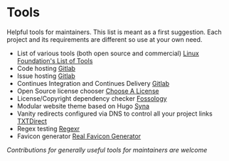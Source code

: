 # Tools

Helpful tools for maintainers. This list is meant as a first suggestion.
Each project and its requirements are different so use at your own need.

* List of various tools (both open source and commercial) [Linux Foundation's List of Tools](https://www.linuxfoundation.org/resources/open-source-guides/tools-managing-open-source-programs/)
* Code hosting [Gitlab](https://gitlab.org)
* Issue hosting [Gitlab](https://gitlab.org)
* Continues Integration and Continues Delivery [Gitlab](https://gitlab.org)
* Open Source license chooser [Choose A License](https://choosealicense.com/)
* License/Copyright dependency checker [Fossology](https://www.fossology.org/)
* Modular website theme based on Hugo [Syna](https://syna.okkur.org)
* Vanity redirects configured via DNS to control all your project links [TXTDirect](https://txtdirect.org)
* Regex testing [Regexr](https://www.regexr.com/)
* Favicon generator [Real Favicon Generator](https://realfavicongenerator.net/)


*Contributions for generally useful tools for maintainers are welcome*